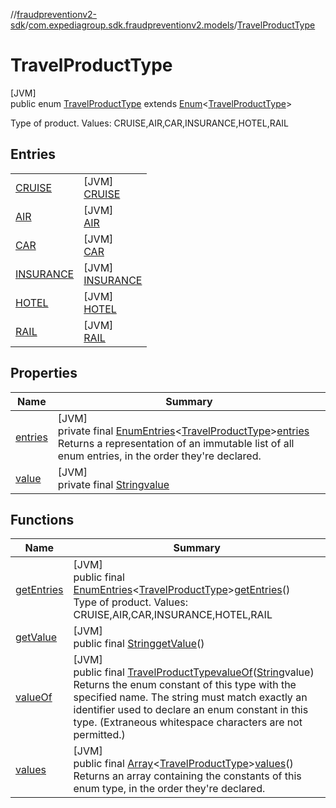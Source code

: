 //[fraudpreventionv2-sdk](../../../index.md)/[com.expediagroup.sdk.fraudpreventionv2.models](../index.md)/[TravelProductType](index.md)

# TravelProductType

[JVM]\
public enum [TravelProductType](index.md) extends [Enum](https://docs.oracle.com/javase/8/docs/api/java/lang/Enum.html)&lt;[TravelProductType](index.md)&gt;

Type of product. Values: CRUISE,AIR,CAR,INSURANCE,HOTEL,RAIL

## Entries

| | |
|---|---|
| [CRUISE](-c-r-u-i-s-e/index.md) | [JVM]<br>[CRUISE](-c-r-u-i-s-e/index.md) |
| [AIR](-a-i-r/index.md) | [JVM]<br>[AIR](-a-i-r/index.md) |
| [CAR](-c-a-r/index.md) | [JVM]<br>[CAR](-c-a-r/index.md) |
| [INSURANCE](-i-n-s-u-r-a-n-c-e/index.md) | [JVM]<br>[INSURANCE](-i-n-s-u-r-a-n-c-e/index.md) |
| [HOTEL](-h-o-t-e-l/index.md) | [JVM]<br>[HOTEL](-h-o-t-e-l/index.md) |
| [RAIL](-r-a-i-l/index.md) | [JVM]<br>[RAIL](-r-a-i-l/index.md) |

## Properties

| Name | Summary |
|---|---|
| [entries](index.md#-1837242742%2FProperties%2F-173342751) | [JVM]<br>private final [EnumEntries](https://kotlinlang.org/api/latest/jvm/stdlib/kotlin.enums/-enum-entries/index.html)&lt;[TravelProductType](index.md)&gt;[entries](index.md#-1837242742%2FProperties%2F-173342751)<br>Returns a representation of an immutable list of all enum entries, in the order they're declared. |
| [value](index.md#-41477111%2FProperties%2F-173342751) | [JVM]<br>private final [String](https://docs.oracle.com/javase/8/docs/api/java/lang/String.html)[value](index.md#-41477111%2FProperties%2F-173342751) |

## Functions

| Name | Summary |
|---|---|
| [getEntries](get-entries.md) | [JVM]<br>public final [EnumEntries](https://kotlinlang.org/api/latest/jvm/stdlib/kotlin.enums/-enum-entries/index.html)&lt;[TravelProductType](index.md)&gt;[getEntries](get-entries.md)()<br>Type of product. Values: CRUISE,AIR,CAR,INSURANCE,HOTEL,RAIL |
| [getValue](get-value.md) | [JVM]<br>public final [String](https://docs.oracle.com/javase/8/docs/api/java/lang/String.html)[getValue](get-value.md)() |
| [valueOf](value-of.md) | [JVM]<br>public final [TravelProductType](index.md)[valueOf](value-of.md)([String](https://docs.oracle.com/javase/8/docs/api/java/lang/String.html)value)<br>Returns the enum constant of this type with the specified name. The string must match exactly an identifier used to declare an enum constant in this type. (Extraneous whitespace characters are not permitted.) |
| [values](values.md) | [JVM]<br>public final [Array](https://kotlinlang.org/api/latest/jvm/stdlib/kotlin/-array/index.html)&lt;[TravelProductType](index.md)&gt;[values](values.md)()<br>Returns an array containing the constants of this enum type, in the order they're declared. |
